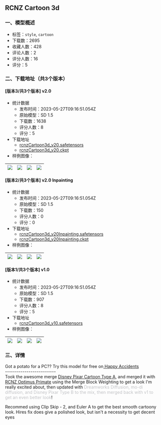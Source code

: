 ## RCNZ Cartoon 3d
### 一、模型概述

- 标签：`style`, `cartoon`
- 下载数：2695
- 收藏人数：428
- 评论人数：2
- 评分人数：16
- 评分：5

### 二、下载地址（共3个版本）

#### [版本3/共3个版本] v2.0

- 统计数据
  - 发布时间：2023-05-27T09:16:51.054Z
  - 原始模型：SD 1.5
  - 下载数：1638
  - 评分人数：8
  - 评分：5
- 下载地址
  - [rcnzCartoon3d_v20.safetensors](https://civitai.com/api/download/models/82547)
  - [rcnzCartoon3d_v20.ckpt](https://civitai.com/api/download/models/82547?type=Model&format=PickleTensor&size=pruned&fp=fp16)
- 样例图像：

| <img src="https://image.civitai.com/xG1nkqKTMzGDvpLrqFT7WA/f250a3c6-a884-4887-99a3-81216b786b7d/width=450/929105.jpeg" /> | <img src="https://image.civitai.com/xG1nkqKTMzGDvpLrqFT7WA/fee6901e-838f-4a11-954e-c83858a29daf/width=450/929104.jpeg" /> | <img src="https://image.civitai.com/xG1nkqKTMzGDvpLrqFT7WA/8fce80d7-af54-4c98-ae8f-c134e8075662/width=450/929100.jpeg" /> | <img src="https://image.civitai.com/xG1nkqKTMzGDvpLrqFT7WA/6b149fa4-b881-4058-84d1-dcc9d4adf92e/width=450/929101.jpeg" /> |
| ---- | ---- | ---- | ---- |

#### [版本2/共3个版本] v2.0 Inpainting

- 统计数据
  - 发布时间：2023-05-27T09:16:51.054Z
  - 原始模型：SD 1.5
  - 下载数：150
  - 评分人数：0
  - 评分：0
- 下载地址
  - [rcnzCartoon3d_v20Inpainting.safetensors](https://civitai.com/api/download/models/82572)
  - [rcnzCartoon3d_v20Inpainting.ckpt](https://civitai.com/api/download/models/82572?type=Model&format=PickleTensor&size=pruned&fp=fp16)
- 样例图像：

| <img src="https://image.civitai.com/xG1nkqKTMzGDvpLrqFT7WA/36b76d9f-8dfb-4418-89c7-985e0a72c2cb/width=450/929324.jpeg" /> | <img src="https://image.civitai.com/xG1nkqKTMzGDvpLrqFT7WA/062c6ca0-1761-4884-8a8c-935549fcbcc1/width=450/929329.jpeg" /> | <img src="https://image.civitai.com/xG1nkqKTMzGDvpLrqFT7WA/d70116b4-90e9-4cfc-b749-8e69bf61f21e/width=450/929322.jpeg" /> | <img src="https://image.civitai.com/xG1nkqKTMzGDvpLrqFT7WA/61ef09db-420a-4877-a350-b90a0fbec055/width=450/929325.jpeg" /> |
| ---- | ---- | ---- | ---- |

#### [版本1/共3个版本] v1.0

- 统计数据
  - 发布时间：2023-05-27T09:16:51.054Z
  - 原始模型：SD 1.5
  - 下载数：907
  - 评分人数：8
  - 评分：5
- 下载地址
  - [rcnzCartoon3d_v10.safetensors](https://civitai.com/api/download/models/71009)
- 样例图像：

| <img src="https://image.civitai.com/xG1nkqKTMzGDvpLrqFT7WA/f52faf47-5ab2-4f61-a592-ddfd47e00b2d/width=450/802678.jpeg" /> | <img src="https://image.civitai.com/xG1nkqKTMzGDvpLrqFT7WA/f11b60eb-64f0-420d-be8e-3f708842c87b/width=450/802682.jpeg" /> | <img src="https://image.civitai.com/xG1nkqKTMzGDvpLrqFT7WA/f2e9688b-9c4d-457a-94ce-2f681ad746e3/width=450/793479.jpeg" /> | <img src="https://image.civitai.com/xG1nkqKTMzGDvpLrqFT7WA/b5611725-b92c-4218-9bb5-9467f2af903e/width=450/793478.jpeg" /> |
| ---- | ---- | ---- | ---- |


### 三、详情
<p>Got a potato for a PC?? Try this model for free on<a target="_blank" rel="ugc" href="https://www.happyaccidents.ai/"> Happy Accidents </a><br />--------------------------<br />Took the awesome merge <a target="_blank" rel="ugc" href="https://civitai.com/models/65203/disney-pixar-cartoon-type-a">Disney Pixar Cartoon Type A</a>, and merged it with <a target="_blank" rel="ugc" href="https://civitai.com/models/43959/rcnz-optimus-primate">RCNZ Optimus Primate</a> using the Merge Block Weighting to get a look I'm really excited about, then updated with <span style="color:rgb(193, 194, 197)">Dreamworks Diffusion, mo-di diffusion, and Disney Pixar Type B to the mix, then merged back with v1 to get an even better look</span>!</p><p></p><p>Recommed using Clip Skip - 2, and Euler A to get the best smooth cartoony look. Hires fix does give a polished look, but isn't a necessity to get decent eyes</p>